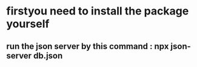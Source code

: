 # firstyou need to install the package yourself
## run the json server by this command : **npx json-server db.json**
